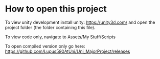 How to open this project
========================
To view unity development
  install unity: https://unity3d.com/
  and open the project folder (the folder containing this file).
  
To view code only,
  navigate to Assets/My Stuff/Scripts
  
To open compiled version only
  go here: https://github.com/Lupus590AtUni/Uni_MajorProject/releases

